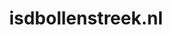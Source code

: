 ---
layout: post
title:  "isdbollenstreek.nl"
internal_url:  "/data/isdbollenstreek.nl.html"
categories: dutchgov
---